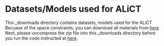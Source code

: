 Datasets/Models used for ALiCT
=================

This _downloads directory contains datasets, models used for the ALiCT
Becuase of the space constraints, you can download all materials from [here](https://utdallas.box.com/s/ghhjqxyo2zsf7te14h2se4kmazx059zw)
Next, please uncompress the zip file into this _downloads directory before you run the code instructed at [here](README.md).
